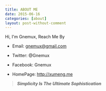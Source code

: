 ```yaml
---
title: ABOUT ME
date: 2015-06-16
categories: [about]
layout: post-without-comment
---
```


Hi, I'm Gnemux, Reach Me By

+ Email: gnemux@gmail.com

+ Twitter: @Gnemux

+ Facebook: Gnemux

+ HomePage: http://xumeng.me

>  ***Simplicity Is The Ultimate Sophistication***
